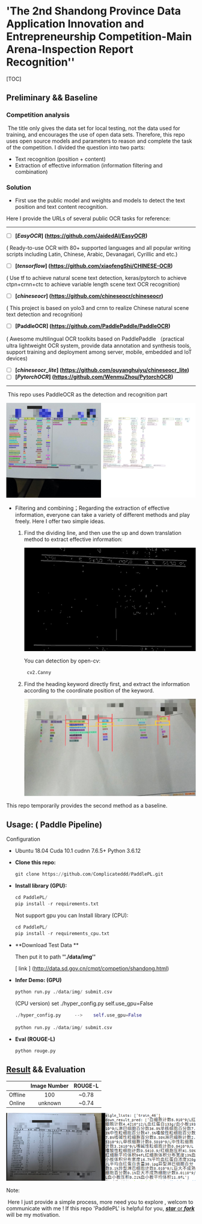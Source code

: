 # **'The 2nd Shandong Province Data Application Innovation and Entrepreneurship Competition-Main Arena-Inspection Report Recognition''**

[TOC]

## Preliminary  &&  Baseline



### Competition analysis

​			The title only gives the data set for local testing, not the data used for training, and encourages the use of open data sets. Therefore, this repo uses open source models and parameters to reason and complete the task of the competition. I divided the question into two parts:

- Text recognition (position + content)
- Extraction of effective information (information filtering and combination)

### Solution

- First use the public model and weights and models to detect the text position and text content recognition. 

Here I provide the URLs of several public OCR tasks for reference:

------

- [ ] **[*EasyOCR*] (https://github.com/JaidedAI/EasyOCR)**

( Ready-to-use OCR with 80+ supported languages and all popular writing scripts including Latin, Chinese, Arabic, Devanagari, Cyrillic and etc.)

- [ ] **[*tensorflow*] (https://github.com/xiaofengShi/CHINESE-OCR)**

( Use tf to achieve natural scene text detection, keras/pytorch to achieve ctpn+crnn+ctc to achieve variable length scene text OCR recognition)

- [ ] **[*chineseocr*] (https://github.com/chineseocr/chineseocr)**

( This project is based on yolo3 and crnn to realize Chinese natural scene text detection and recognition)

- [ ] **[PaddleOCR] (https://github.com/PaddlePaddle/PaddleOCR)**

( Awesome multilingual OCR toolkits based on PaddlePaddle （practical ultra lightweight OCR system, provide data annotation and synthesis tools, support training and deployment among server, mobile, embedded and IoT devices)

- [ ] **[*chineseocr_lite*] (https://github.com/ouyanghuiyu/chineseocr_lite)**
- [ ] **[*PytorchOCR*]  (https://github.com/WenmuZhou/PytorchOCR)**

------

​		This repo uses PaddleOCR as the detection and recognition part

![paddleocr](https://raw.githubusercontent.com/Complicateddd/PaddlePL/master/img/train_83.jpg)

- Filtering and combining；Regarding the extraction of effective information, everyone can take a variety of different methods and play freely. Here I offer two simple ideas.
  1. Find the dividing line, and then use the up and down translation method to extract effective information:
  
     ![Canny](https://raw.githubusercontent.com/Complicateddd/PaddlePL/master/img/edge.png)
  
     You can detection by open-cv:
  
     ```python
      cv2.Canny
     ```
  
  2. Find the heading keyword directly first, and extract the information according to the coordinate position of the keyword.
  
     ![Coordinate-based](https://raw.githubusercontent.com/Complicateddd/PaddlePL/master/img/pl.jpg)

This repo temporarily provides the second method as a baseline.



## Usage:   ( Paddle Pipeline)

Configuration

- Ubuntu 18.04   Cuda 10.1  cudnn 7.6.5+  Python 3.6.12


- **Clone this repo:**

  ```python
  git clone https://github.com/Complicateddd/PaddlePL.git
  ```

- **Install library (GPU):**

  ```python
  cd PaddlePL/
  pip install -r requirements.txt 
  ```

  Not support gpu you can Install library (CPU):

  ```python
  cd PaddlePL/
  pip install -r requirements_cpu.txt 
  ```

- **Download Test Data **

  Then put it to path    **''./data/img''**

  [ link ] (http://data.sd.gov.cn/cmpt/competion/shandong.html)

  

- **Infer Demo: (GPU)**

  ```python
  python run.py ./data/img/ submit.csv
  ```

   (CPU version)  set  ./hyper_config.py    self.use_gpu=False

  ```python
  ./hyper_config.py     -->    self.use_gpu=False
  
  python run.py ./data/img/ submit.csv
  
  ```

- **Eval (ROUGE-L)**

  ```python
  python rouge.py
  ```

## <u>Result</u> && Evaluation

|         | Image Number | ROUGE-L |
| :-----: | :----------: | :-----: |
| Offline |     100      |  ~0.78  |
| Online  |   unknown    |  ~0.74  |

![Visualize](https://raw.githubusercontent.com/Complicateddd/PaddlePL/master/img/test46result.png)

Note: 

​	Here I just provide a simple process, more need you to explore , welcom to communicate with me !  If this repo 'PaddlePL' is helpful for you, <u>***star*** or ***fork***</u> will be my motivation.

